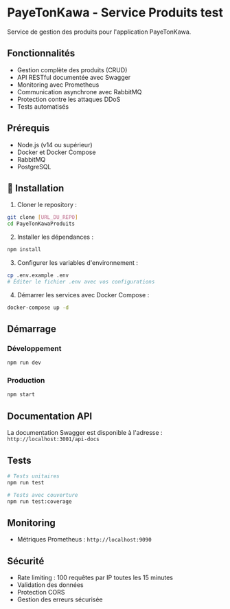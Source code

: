 ﻿# PayeTonKawa - Service Produits  test

Service de gestion des produits pour l'application PayeTonKawa.

## Fonctionnalités

- Gestion complète des produits (CRUD)
- API RESTful documentée avec Swagger
- Monitoring avec Prometheus
- Communication asynchrone avec RabbitMQ
- Protection contre les attaques DDoS
- Tests automatisés

## Prérequis

- Node.js (v14 ou supérieur)
- Docker et Docker Compose
- RabbitMQ
- PostgreSQL

## 🔧 Installation

1. Cloner le repository :
```bash
git clone [URL_DU_REPO]
cd PayeTonKawaProduits
```

2. Installer les dépendances :
```bash
npm install
```

3. Configurer les variables d'environnement :
```bash
cp .env.example .env
# Éditer le fichier .env avec vos configurations
```

4. Démarrer les services avec Docker Compose :
```bash
docker-compose up -d
```

## Démarrage

### Développement
```bash
npm run dev
```

### Production
```bash
npm start
```

## Documentation API

La documentation Swagger est disponible à l'adresse : `http://localhost:3001/api-docs`

## Tests

```bash
# Tests unitaires
npm run test

# Tests avec couverture
npm run test:coverage
```

## Monitoring
- Métriques Prometheus : `http://localhost:9090`

## Sécurité

- Rate limiting : 100 requêtes par IP toutes les 15 minutes
- Validation des données
- Protection CORS
- Gestion des erreurs sécurisée
